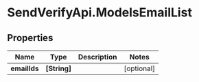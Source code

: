 # SendVerifyApi.ModelsEmailList

## Properties
Name | Type | Description | Notes
------------ | ------------- | ------------- | -------------
**emailIds** | **[String]** |  | [optional] 



